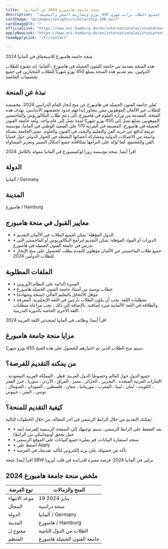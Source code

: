 ```yaml
---
title:  منحة جامعة هامبورغ 2024 في ألمانيا 
description:  "منحة ممولة بالكامل من جامعة هامبورغ في ألمانيا لجميع الطلاب براتب شهري 450 يورو ومصاريف السفر والمعيشة" 
cardImage: "@/images/insights/scholarship_100.avif" 
cardImageAlt: "" 
officialLink: "https://www.uni-hamburg.de/en/internationales/studierende/incoming/studium-mit-abschluss/waehrend-des-studiums/finanzierung/leistungsstipendien.html" 
applyNowLink: "https://www.uni-hamburg.de/en/internationales/studierende/incoming/studium-mit-abschluss/waehrend-des-studiums/finanzierung/leistungsstipendien.html" 
teamApplyLink: "/fr/contact"

---
```


منحة جامعة هامبورغ للاستحقاق في ألمانيا 2024

هذه المنحة مقدمة من جامعة الفنون الجميلة في هامبورغ ، ألمانيا. إنه مفتوح للطلاب الدوليين. يتم تقديم هذه المنحة بمبلغ 450 يورو شهريًا للطلاب المختارين في جميع تخصصات الجامعة.

## نبذة عن المنحة

تُعلن جامعة الفنون الجميلة في هامبورغ عن منح إنجاز للعام الدراسي 2024، مخصصة للطلاب غير الألمان الموهوبين ممن يتجاوز إبداعهم حدود تخصصهم الأساسي. تهدف هذه المنحة، المقدمة من وزارة العلوم في هامبورغ، إلى دعم طلاب البكالوريوس والماجستير الموهوبين بمبلغ يصل إلى 450 يورو شهريًا لمدة تصل إلى عام واحد. وتُعد جامعة الفنون الجميلة في هامبورغ، المصنفة في المرتبة 170 على الصعيد الوطني في ألمانيا، مؤسسة عريقة تُدافع عن حرية الفن والتعليم والبحث في الفنون والعلوم. تتميز الجامعة بشبكة واسعة من الاتصالات الدولية ومشاركة أعضائها النشطة في الحوار الدولي حول قضايا الفن والمجتمع، كما تُؤكد على التزامها بمكافحة جميع أشكال التمييز وتعزيز المساواة.

اقرأ أيضا: منحة مؤسسة روزا لوكسمبورغ في ألمانيا ممولة بالكامل 2024

## الدولة

ألمانيا / Germany

## المدينة

هامبورغ / Hamburg

## معايير القبول في منحة هامبورج

- • الدول المؤهلة: يمكن لجميع الطلاب غير الألمان التقديم.
- • الدورات أو المواد المؤهلة: يمكن التقديم لبرامج البكالوريوس أو الماجستير التي تدرس في جامعة الفنون الجميلة في هامبورغ.
- • جميع طلاب الماجستير غير الألمان مؤهلون للتقدم بطلب للحصول على منح الإنجاز للطلاب الدوليين 2024.

## الملفات المطلوبة

- • السيرة الذاتية علي النظام الأوروبي
- • خطاب توصية من أستاذ جامعة الفنون الجميلة هامبورغ
- • مؤهل الالتحاق بالتعليم العالي (نسخة وشهادة)
- • متطلبات اللغة: يجب أن يكون الطلاب بارعين في اللغة الإنجليزية. المعرفة والطلاقة في اللغة الألمانية ميزة إضافية. بالإضافة إلى ذلك ، يجب مراعاة متطلبات اللغة الأخرى الخاصة بالدورة التدريبية.

اقرأ أيضا: وظائف في ألمانيا لمتحدثي اللغة العربية 2024

## مزايا منحة جامعة هامبورغ

سيتم منح الطلاب الذين تم اختيارهم للحصول على هذه المنح 450 يورو شهريًا.

## من يمكنه التقديم للفرصة؟

جميع الدول حول العالم وخصوصًا الدول العربية: قطر ، المملكة العربية السعودية ، الإمارات العربية المتحدة ، البحرين ، الجزائر ، مصر ، العراق ، الأردن ، سوريا ، جزر القمر ، الكويت ، لبنان ، ليبيا ، المغرب ، موريتانيا ، عمان ، فلسطين ، السودان ، الصومال ، تونس ، اليمن ، جيبوتي.

## كيفية التقديم للمنحة؟

يمكنك التقديم من خلال الرابط الرسمي في آخر المقالة، من خلال الخطوات التالية:

- • بعد الضغط علي الرابط الرسمي، سيتم توجيهك إلي الصفحة الرسمية للفرصة (بعد عمل تحقق أوتوماتيكي من الرابط)
- • ستجد استمارة البيانات، قم بمليء جميع البيانات علي الموقع الرسمي
- • اضغط علي Apply
- • تأكد من حصولك علي بريد إلكتروني لتأكيد تقديمك في الفرصة

اقرأ أيضا: منحة SBW برلين في ألمانيا 2024: فرصة مميزة للدراسة في قلب أوروبا

## ملخص منحة جامعة هامبورغ 2024

| نوع الفرصة | المنح والزمالات |
| --- | --- |
| موعد الانتهاء | 19 يناير 2024 |
| المجال | منحة دراسية |
| الدولة | ألمانيا / Germany |
| المدينة | هامبورغ / Hamburg |
| مفتوح ل | الطلاب من الدول النامية |
| المنظم | جامعة الفنون الجميلة هامبورغ |


